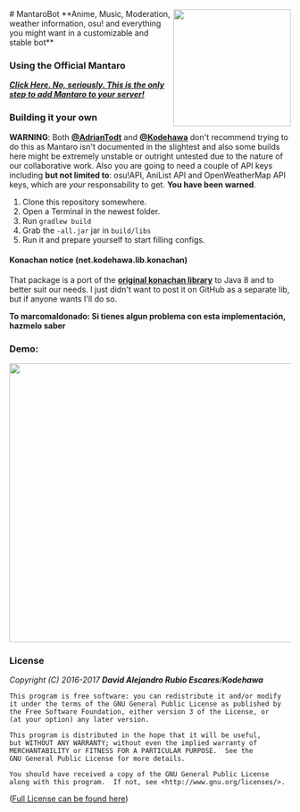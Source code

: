 <img align="right" src="https://i.imgur.com/P7ra93n.png" height="210" width="210">
# MantaroBot
**Anime, Music, Moderation, weather information, osu! and everything you might want in a customizable and stable bot**

### Using the Official Mantaro
[***Click Here. No, seriously. This is the only step to add Mantaro to your server!***](http://polr.me/mantaro)

### Building it your own
**WARNING**: Both [**@AdrianTodt**](https://github.com/adriantodt) and [**@Kodehawa**](https://github.com/Kodehawa)
don't recommend trying to do this as Mantaro isn't documented in the slightest and also some builds here might be extremely unstable or outright untested due to the nature of our collaborative work.
Also you are going to need a couple of API keys including **but not limited to**: osu!API, AniList API and OpenWeatherMap API keys, which are *your* responsability to get.
__You have been warned__.

1. Clone this repository somewhere.
2. Open a Terminal in the newest folder.
3. Run `gradlew build`
4. Grab the `-all.jar` jar in `build/libs`
5. Run it and prepare yourself to start filling configs.


#### Konachan notice (net.kodehawa.lib.konachan)
That package is a port of the [**original konachan library**](https://github.com/Mxrck/KonachanLib) to Java 8 and to better suit our needs. I just didn't want to post it on GitHub as a separate lib, but if anyone wants I'll do so.

**To marcomaldonado: Si tienes algun problema con esta implementación, hazmelo saber**



### Demo:
<img align="center" src="http://i.imgur.com/QgPQE8J.png" height="500" width="1000">

### License
_Copyright (C) 2016-2017 **David Alejandro Rubio Escares**/**Kodehawa**_

    This program is free software: you can redistribute it and/or modify
    it under the terms of the GNU General Public License as published by
    the Free Software Foundation, either version 3 of the License, or
    (at your option) any later version.

    This program is distributed in the hope that it will be useful,
    but WITHOUT ANY WARRANTY; without even the implied warranty of
    MERCHANTABILITY or FITNESS FOR A PARTICULAR PURPOSE.  See the
    GNU General Public License for more details.

    You should have received a copy of the GNU General Public License
    along with this program.  If not, see <http://www.gnu.org/licenses/>.

([Full License can be found here](https://github.com/Kodehawa/MantaroBot/blob/master/LICENSE))
